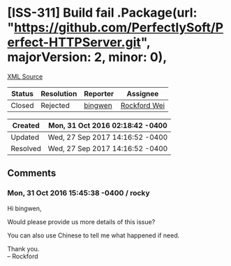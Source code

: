 # [ISS-311] Build fail .Package(url: "https://github.com/PerfectlySoft/Perfect-HTTPServer.git", majorVersion: 2, minor: 0),

[XML Source](./xml/ISS-311.xml)
<p></p>





Status|Resolution|Reporter|Assignee
------|----------|--------|--------
Closed|Rejected|[bingwen](bingwenfu^@gmail.com)|[Rockford Wei]($rocky)





Created|Mon, 31 Oct 2016 02:18:42 -0400
-------|--------------
Updated|Wed, 27 Sep 2017 14:16:52 -0400
Resolved|Wed, 27 Sep 2017 14:16:52 -0400


## Comments




### Mon, 31 Oct 2016 15:45:38 -0400 / rocky 

<p><p>Hi bingwen,</p>

<p>Would please provide us more details of this issue?</p>

<p>You can also use Chinese to tell me what happened if need.</p>

<p>Thank you.<br/>
– Rockford</p></p>


